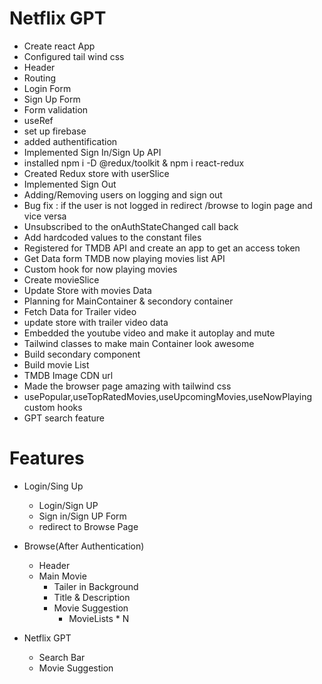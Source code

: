 # Netflix GPT
- Create react App
- Configured tail wind css
- Header
- Routing
- Login Form
- Sign Up Form
- Form validation
- useRef
- set up firebase
- added authentification
- Implemented Sign In/Sign Up API 
- installed npm i -D @redux/toolkit & npm i react-redux
- Created Redux store with userSlice
- Implemented Sign Out
- Adding/Removing users on logging and sign out
- Bug fix : if the user is not logged in redirect /browse to login page and vice versa
- Unsubscribed to the onAuthStateChanged call back
- Add hardcoded values to the constant files
- Registered for TMDB API and create an app to get an access token
- Get Data form TMDB now playing movies list API
- Custom hook for now playing movies
- Create movieSlice
- Update Store with movies Data
- Planning for MainContainer & secondory container
- Fetch Data for Trailer video
- update store with trailer video data
- Embedded the youtube video and make it autoplay and mute
- Tailwind classes to make main Container look awesome
- Build secondary component
- Build movie List
- TMDB Image CDN url
- Made the browser page amazing with tailwind css
- usePopular,useTopRatedMovies,useUpcomingMovies,useNowPlaying custom hooks
- GPT search feature

# Features
- Login/Sing Up
    - Login/Sign UP
    - Sign in/Sign UP Form
    - redirect to Browse Page

- Browse(After Authentication)
    - Header
    - Main Movie
        - Tailer in Background
        - Title & Description
        - Movie Suggestion
            - MovieLists * N

- Netflix GPT
    - Search Bar
    - Movie Suggestion